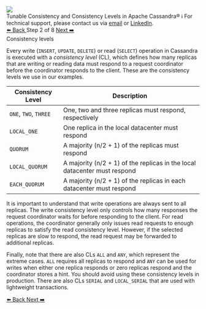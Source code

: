 <!-- TOP -->
<div class="top">
  <img class="scenario-academy-logo" src="https://datastax-academy.github.io/katapod-shared-assets/images/ds-academy-2023.svg" />
  <div class="scenario-title-section">
    <span class="scenario-title">Tunable Consistency and Consistency Levels in Apache Cassandra®</span>
    <span class="scenario-subtitle">ℹ️ For technical support, please contact us via <a href="mailto:aleksandr.volochnev@datastax.com">email</a> or <a href="https://dtsx.io/aleks">LinkedIn</a>.</span> 
  </div>
</div>

<!-- NAVIGATION -->
<div id="navigation-top" class="navigation-top">
 <a href='command:katapod.loadPage?[{"step":"step1"}]'
   class="btn btn-dark navigation-top-left">⬅️ Back
 </a>
<span class="step-count"> Step 2 of 8</span>
 <a href='command:katapod.loadPage?[{"step":"step3"}]' 
    class="btn btn-dark navigation-top-right">Next ➡️
  </a>
</div>

<!-- CONTENT -->

<div class="step-title">Consistency levels</div>

Every write (`INSERT`, `UPDATE`, `DELETE`) or read (`SELECT`) operation in Cassandra is executed with a *consistency level* (CL), which 
defines how many replicas that are writing or reading data must respond to a request coordinator 
before the coordinator responds to the client. These are the consistency levels we use in our examples.

| Consistency Level | Description |
|------------------------|-------------|
| `ONE`, `TWO`, `THREE`  | One, two and three replicas must respond, respectively |
| `LOCAL_ONE`            | One replica in the local datacenter must respond | 
| `QUORUM`               | A majority (n/2 + 1) of the replicas must respond |
| `LOCAL_QUORUM`         | A majority (n/2 + 1) of the replicas in the local datacenter must respond |
| `EACH_QUORUM`          | A majority (n/2 + 1) of the replicas in each datacenter must respond |

It is important to understand that write operations are always sent to all replicas. The write consistency level 
only controls how many responses the request coordinator waits for before responding to the client.
For read operations, the coordinator generally only issues read requests to enough replicas 
to satisfy the read consistency level. However, if the selected replicas are slow to respond, the read request 
may be forwarded to additional replicas.

Finally, note that there are also CLs `ALL` and `ANY`, which represent the extreme cases. `ALL` requires all replicas to respond and 
`ANY` can be used for writes when either one replica responds or zero replicas respond and the coordinator stores a hint. You should avoid using 
these consistency levels in production. There are also CLs `SERIAL` and `LOCAL_SERIAL` that are used with lightweight transactions.


<!-- NAVIGATION -->
<div id="navigation-bottom" class="navigation-bottom">
 <a href='command:katapod.loadPage?[{"step":"step1"}]'
   class="btn btn-dark navigation-bottom-left">⬅️ Back
 </a>
 <a href='command:katapod.loadPage?[{"step":"step3"}]'
    class="btn btn-dark navigation-bottom-right">Next ➡️
  </a>
</div>
